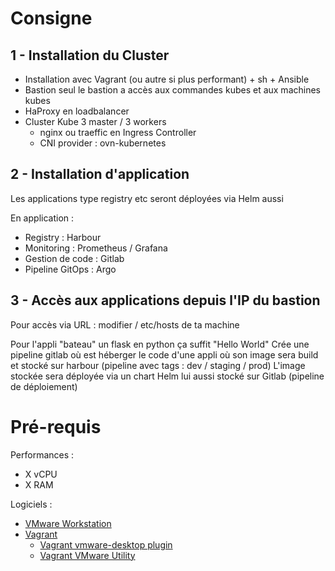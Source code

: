 # Consigne

## 1 - Installation du Cluster

- Installation avec Vagrant (ou autre si plus performant) + sh + Ansible
- Bastion seul le bastion a accès aux commandes kubes et aux machines kubes
- HaProxy en loadbalancer
- Cluster Kube 3 master / 3 workers
	- nginx ou traeffic en Ingress Controller
	- CNI provider : ovn-kubernetes

## 2 - Installation d'application

Les applications type registry etc seront déployées via Helm aussi

En application :
- Registry : Harbour
- Monitoring : Prometheus / Grafana
- Gestion de code : Gitlab
- Pipeline GitOps : Argo

## 3 - Accès aux applications depuis l'IP du bastion

Pour accès via URL : modifier / etc/hosts de ta machine

Pour l'appli "bateau" un flask en python ça suffit "Hello World"
Crée une pipeline gitlab où est héberger le code d'une appli où son image sera build et stocké sur harbour (pipeline avec tags : dev / staging / prod)
L'image stockée sera déployée via un chart Helm lui aussi stocké sur Gitlab (pipeline de déploiement)

# Pré-requis

Performances :
 - X vCPU
 - X RAM

Logiciels :
- [VMware Workstation](https://www.vmware.com/fr/products/workstation-pro.html)
- [Vagrant](https://developer.hashicorp.com/vagrant/tutorials/getting-started/getting-started-install)
	- [Vagrant vmware-desktop plugin](https://developer.hashicorp.com/vagrant/docs/providers/vmware/installation)
	- [Vagrant VMware Utility](https://developer.hashicorp.com/vagrant/downloads/vmware)